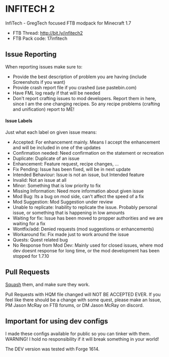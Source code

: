 # INFITECH 2

InfiTech - GregTech focused FTB modpack for Minecraft 1.7


* FTB Thread: http://bit.ly/infitech2
* FTB Pack code: 17infitech

## Issue Reporting
When reporting issues make sure to:
* Provide the best description of problem you are having (include Screenshots if you want)
* Provide crash report file if you crashed (use pastebin.com)
* Have FML log ready if that will be needed
* Don't report crafting issues to mod developers. Report them in here, since I am the one changing recipes. So any recipe problems (crafting and unification) report to ME!

#### Issue Labels
Just what each label on given issue means:
* Accepted: For enhancement mainly. Means I accept the enhancement and will be included in one of the updates
* Confirmation needed: Need confirmation on the statement or recreation
* Duplicate: Duplicate of an issue
* Enhancement: Feature request, recipe changes, ...
* Fix Pending: Issue has been fixed, will be in next update
* Intended Behaviour: Issue is not an issue, but Intended feature
* Invalid: Not an issue at all
* Minor: Something that is low priority to fix
* Missing Information: Need more information about given issue
* Mod Bug: Its a bug on mod side, can't affect the speed of a fix
* Mod Suggestion: Mod Suggestion under review
* Unable to replicate: Inability to replicate the issue. Probably personal issue, or something that is happening in low amounts
* Waiting for fix: Issue has been moved to propper authorities and we are waiting for a fix
* Wontfix/add: Denied requests (mod suggestions or enhancements)
* Workaround fix: Fix made just to work around the issue
* Quests: Quest related bug
* No Response from Mod Dev: Mainly used for closed issues, where mod dev doesnt response for long time, or the mod development has been stopped for 1.7.10

## Pull Requests
[Squash](http://gitready.com/advanced/2009/02/10/squashing-commits-with-rebase.html) them, and make sure they work.

Pull Requests with HQM file changed will NOT BE ACCEPTED EVER. If you feel like there should be a change with some quest, please make an Issue, PM Jason McRay on FTB forums, or DM Jason McRay on discord.

## Important for using dev configs
I made these configs available for public so you can tinker with them. WARNING! I hold no responsibility if it will break something in your world!

The DEV version was tested with Forge 1614.
